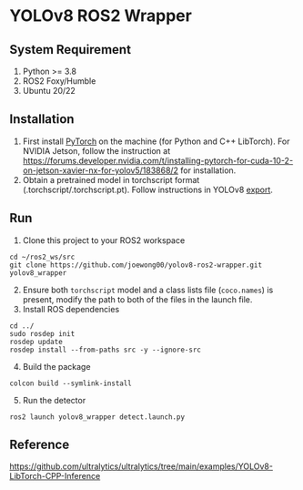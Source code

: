 # YOLOv8 ROS2 Wrapper
## System Requirement
1. Python >= 3.8
2. ROS2 Foxy/Humble
3. Ubuntu 20/22

## Installation 
1. First install [PyTorch](https://pytorch.org/) on the machine (for Python and C++ LibTorch). For NVIDIA Jetson, follow the instruction at https://forums.developer.nvidia.com/t/installing-pytorch-for-cuda-10-2-on-jetson-xavier-nx-for-yolov5/183868/2 for installation.
2. Obtain a pretrained model in torchscript format (.torchscript/.torchscript.pt). Follow instructions in YOLOv8 [export](https://docs.ultralytics.com/modes/export/).

## Run 
1. Clone this project to your ROS2 workspace
```
cd ~/ros2_ws/src
git clone https://github.com/joewong00/yolov8-ros2-wrapper.git yolov8_wrapper
```
2. Ensure both `torchscript` model and a class lists file (`coco.names`) is present, modify the path to both of the files in the launch file.
3. Install ROS dependencies
```
cd ../
sudo rosdep init
rosdep update
rosdep install --from-paths src -y --ignore-src
```
4. Build the package
```
colcon build --symlink-install
```
5. Run the detector
```
ros2 launch yolov8_wrapper detect.launch.py
```

## Reference
https://github.com/ultralytics/ultralytics/tree/main/examples/YOLOv8-LibTorch-CPP-Inference